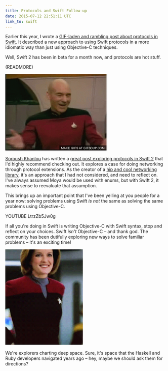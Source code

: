 ```yaml
---
title: Protocols and Swift Follow-up
date: 2015-07-12 22:51:11 UTC
link_to: swift
---
```


Earlier this year, I wrote a [GIF-laden and rambling post about protocols in Swift](/blog/protocols-and-swift/). It described a new approach to using Swift protocols in a more idiomatic way than just using Objective-C techniques.

Well, Swift 2 has been in beta for a month now, and protocols are hot stuff. 

(READMORE)

![Captain Picard loves Swift 2 protocols](/img/blog/protocols-and-swift-follow-up/picard.gif)

[Soroush Khanlou](http://www.twitter.com/khanlou) has written a [great post exploring protocols in Swift 2](http://khanlou.com/2015/06/protocol-oriented-networking/) that I'd highly recommend checking out. It explores a case for doing networking through protocol extensions. As the creator of a [hip and cool networking library](https://github.com/ashfurrow/Moya), it's an approach that I had not considered, and need to reflect on. I've always assumed Moya would be used with enums, but with Swift 2, it makes sense to reevaluate that assumption. 

This brings up an important point that I've been yelling at you people for a year now: solving problems using Swift _is not_ the same as solving the same problems using Objective-C. 

YOUTUBE LtrzZb5Jw0g

If all you're doing in Swift is writing Objective-C with Swift syntax, stop and reflect on your choices. Swift _isn't_ Objective-C – and thank god. The community has been dutifully exploring new ways to solve familiar problems – it's an exciting time! 

![Go explore!](/img/blog/protocols-and-swift-follow-up/best_captain.gif)

We're explorers charting deep space. Sure, it's space that the Haskell and Ruby developers navigated years ago – hey, maybe we should ask them for directions?
